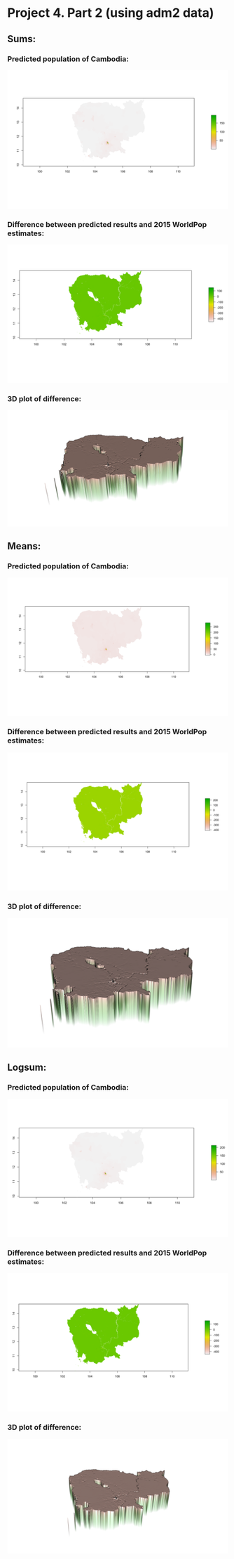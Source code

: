 # Project 4. Part 2 (using adm2 data)

## Sums:

### Predicted population of Cambodia:
![](https://raw.githubusercontent.com/dloumeau/data100repository/main/Screen%20Shot%202021-04-16%20at%205.39.02%20PM.png)
### Difference between predicted results and 2015 WorldPop estimates: 
![](https://raw.githubusercontent.com/dloumeau/data100repository/main/Screen%20Shot%202021-04-16%20at%205.40.41%20PM.png)
### 3D plot of difference:
![](https://raw.githubusercontent.com/dloumeau/data100repository/main/Screen%20Shot%202021-04-17%20at%202.29.37%20PM.png)

## Means:

### Predicted population of Cambodia:
![](https://raw.githubusercontent.com/dloumeau/data100repository/main/Screen%20Shot%202021-04-16%20at%205.42.48%20PM.png)
### Difference between predicted results and 2015 WorldPop estimates: 
![](https://raw.githubusercontent.com/dloumeau/data100repository/main/Screen%20Shot%202021-04-16%20at%205.43.25%20PM.png)
### 3D plot of difference:
![](https://raw.githubusercontent.com/dloumeau/data100repository/main/Screen%20Shot%202021-04-17%20at%202.30.04%20PM.png)

## Logsum:

### Predicted population of Cambodia:
![](https://raw.githubusercontent.com/dloumeau/data100repository/main/Screen%20Shot%202021-04-16%20at%205.44.57%20PM.png)
### Difference between predicted results and 2015 WorldPop estimates: 
![](https://raw.githubusercontent.com/dloumeau/data100repository/main/Screen%20Shot%202021-04-16%20at%205.45.39%20PM.png)
### 3D plot of difference:
![](https://raw.githubusercontent.com/dloumeau/data100repository/main/Screen%20Shot%202021-04-16%20at%205.46.09%20PM.png)
